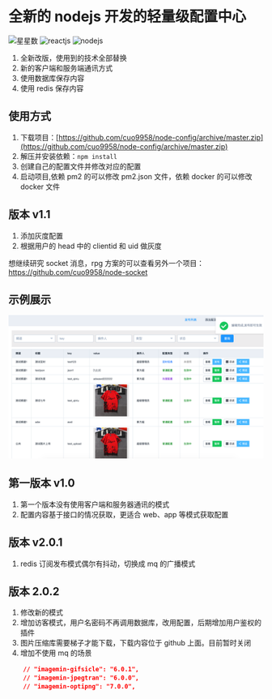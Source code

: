 # 全新的 nodejs 开发的轻量级配置中心

![星星数](https://img.shields.io/github/stars/cuo9958/node-config?style=social)
![reactjs](https://img.shields.io/badge/react-16.13.0-brightgreen)
![nodejs](https://img.shields.io/badge/nodejs-%3E8.0.0-blue)

1. 全新改版，使用到的技术全部替换
2. 新的客户端和服务端通讯方式
3. 使用数据库保存内容
4. 使用 redis 保存内容

## 使用方式

1. 下载项目：[https://github.com/cuo9958/node-config/archive/master.zip](https://github.com/cuo9958/node-config/archive/master.zip)
2. 解压并安装依赖：`npm install`
3. 创建自己的配置文件并修改对应的配置
4. 启动项目,依赖 pm2 的可以修改 pm2.json 文件，依赖 docker 的可以修改 docker 文件

## 版本 v1.1

1. 添加灰度配置
2. 根据用户的 head 中的 clientid 和 uid 做灰度

想继续研究 socket 消息，rpg 方案的可以查看另外一个项目：https://github.com/cuo9958/node-socket

## 示例展示

![首页](https://github.com/cuo9958/node-config/raw/master/images/demo1.png)

## 第一版本 v1.0

1. 第一个版本没有使用客户端和服务器通讯的模式
2. 配置内容基于接口的情况获取，更适合 web、app 等模式获取配置

## 版本 v2.0.1

1. redis 订阅发布模式偶尔有抖动，切换成 mq 的广播模式

## 版本 2.0.2

1. 修改新的模式
2. 增加访客模式，用户名密码不再调用数据库，改用配置，后期增加用户鉴权的插件
3. 图片压缩库需要梯子才能下载，下载内容位于 github 上面。目前暂时关闭
4. 增加不使用 mq 的场景

```json
    // "imagemin-gifsicle": "6.0.1",
    // "imagemin-jpegtran": "6.0.0",
    // "imagemin-optipng": "7.0.0",
```
